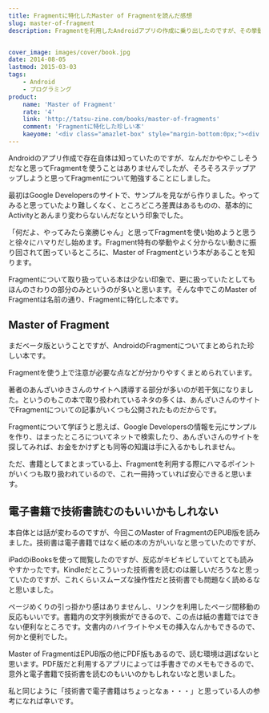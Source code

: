 ```yaml
---
title: Fragmentに特化したMaster of Fragmentを読んだ感想
slug: master-of-fragment
description: Fragmentを利用したAndroidアプリの作成に乗り出したのですが、その挙動に振り回されるばかりです。何かいい解説本ないかなと思い、Fragmentに特化した内容のこの本を買ってみました。


cover_image: images/cover/book.jpg
date: 2014-08-05
lastmod: 2015-03-03
tags: 
    - Android
    - プログラミング
product:
    name: 'Master of Fragment'
    rate: '4'
    link: 'http://tatsu-zine.com/books/master-of-fragments'
    comment: 'Fragmentに特化した珍しい本'
    kaeyome: '<div class="amazlet-box" style="margin-bottom:0px;"><div class="amazlet-image" style="float:left;margin:0px 12px 1px 0px;"><a href="http://tatsu-zine.com/books/master-of-fragments" name="amazletlink" target="_blank"><img src="http://tatsu-zine.com/images/books/241/cover_s.jpg" alt="Master of Fragment (Android Professional Developerシリーズ)" style="border: none;" /></a></div><div class="amazlet-info" style="line-height:120%;margin-bottom:10px"><div class="amazlet-name" style="margin-bottom:10px;line-height:120%"><a href="http://tatsu-zine.com/books/master-of-fragments" name="amazletlink" target="_blank">Master of Fragment (Android Professional Developerシリーズ)【電子書籍】</a></div><div class="amazlet-detail">あんざいゆき, わかめまさひろ'
---
```


Androidのアプリ作成で存在自体は知っていたのですが、なんだかややこしそうだなと思ってFragmentを使うことはありませんでしたが、そろそろステップアップしようと思ってFragmentについて勉強することにしました。

最初はGoogle Developersのサイトで、サンプルを見ながら作りました。やってみると思っていたより難しくなく、ところどころ差異はあるものの、基本的にActivityとあんまり変わらないんだなという印象でした。

「何だよ、やってみたら楽勝じゃん」と思ってFragmentを使い始めようと思うと徐々にハマりだし始めます。Fragment特有の挙動やよく分からない動きに振り回されて困っているところに、Master of Fragmentという本があることを知ります。

Fragmentについて取り扱っている本は少ない印象で、更に扱っていたとしてもほんのさわりの部分のみというのが多いと思います。そんな中でこのMaster of Fragmentは名前の通り、Fragmentに特化した本です。


## Master of Fragment


まだベータ版ということですが、AndroidのFragmentについてまとめられた珍しい本です。

Fragmentを使う上で注意が必要な点などが分かりやすくまとめられています。

著者のあんざいゆきさんのサイトへ誘導する部分が多いのが若干気になりました。というのもこの本で取り扱われているネタの多くは、あんざいさんのサイトでFragmentについての記事がいくつも公開されたものだからです。

Fragmentについて学ぼうと思えば、Google Developersの情報を元にサンプルを作り、はまったところについてネットで検索したり、あんざいさんのサイトを探してみれば、お金をかけずとも同等の知識は手に入るかもしれません。

ただ、書籍としてまとまっている上、Fragmentを利用する際にハマるポイントがいくつも取り扱われているので、これ一冊持っていれば安心できると思います。


## 電子書籍で技術書読むのもいいかもしれない


本自体とは話が変わるのですが、今回このMaster of FragmentのEPUB版を読みました。技術書は電子書籍ではなく紙の本の方がいいなと思っていたのですが、

iPadのiBooksを使って閲覧したのですが、反応がキビキビしていてとても読みやすかったです。Kindleだとこういった技術書を読むのは厳しいだろうなと思っていたのですが、これくらいスムーズな操作性だと技術書でも問題なく読めるなと思いました。

ページめくりの引っ掛かり感はありませんし、リンクを利用したページ間移動の反応もいいです。書籍内の文字列検索ができるので、この点は紙の書籍ではできない便利なところです。文書内のハイライトやメモの挿入なんかもできるので、何かと便利でした。

Master of FragmentはEPUB版の他にPDF版もあるので、読む環境は選ばないと思います。PDF版だと利用するアプリによっては手書きでのメモもできるので、意外と電子書籍で技術書を読むのもいいのかもしれないなと思いました。

私と同じように「技術書で電子書籍はちょっとなぁ・・・」と思っている人の参考になれば幸いです。


  